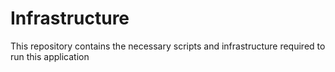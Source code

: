 # Infrastructure

This repository contains the necessary scripts and infrastructure required to 
run this application